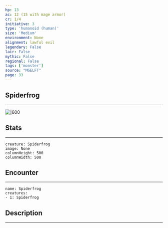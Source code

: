 ```yaml
---
hp: 13
ac: 12 (15 with mage armor)
cr: 1/4
initiative: 3
type: 'humanoid (human)'    
size: 'Medium'
environment: None
alignment: lawful evil
legendary: False
lair: False
mythic: False
regional: False
tags: ['monster']
source: "MGELFT"
page: 33
---
```


## Spiderfrog
---

![|600](D:/Program%20Files/5e.tools/img/bestiary/MGELFT/Spiderfrog.webp)

## Stats
---

```statblock
creature: Spiderfrog
image: None
columnHeight: 500
columnWidth: 500
```

## Encounter
---

```encounter-table
name: Spiderfrog
creatures:
- 1: Spiderfrog
```

## Description
---





